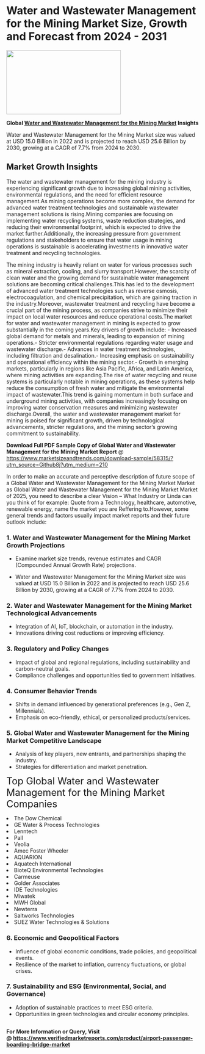 <H1>Water and Wastewater Management for the Mining Market Size, Growth and Forecast from 2024 - 2031</H1><img class="aligncenter size-medium wp-image-584254" src="https://thirdeyenews.in/wp-content/uploads/2024/09/Global-Market-Research-300x168.jpeg" alt="" width="300" height="168" /><p><strong>Global&nbsp;<a href="https://www.marketsizeandtrends.com/download-sample/58315/?utm_source=Github8j?utm_medium=210">Water and Wastewater Management for the Mining Market</a> Insights</strong></p><p>Water and Wastewater Management for the Mining Market size was valued at USD 15.0 Billion in 2022 and is projected to reach USD 25.6 Billion by 2030, growing at a CAGR of 7.7% from 2024 to 2030.</p><p><h2>Market Growth Insights</h2> <p>The water and wastewater management for the mining industry is experiencing significant growth due to increasing global mining activities, environmental regulations, and the need for efficient resource management.As mining operations become more complex, the demand for advanced water treatment technologies and sustainable wastewater management solutions is rising.Mining companies are focusing on implementing water recycling systems, waste reduction strategies, and reducing their environmental footprint, which is expected to drive the market further.Additionally, the increasing pressure from government regulations and stakeholders to ensure that water usage in mining operations is sustainable is accelerating investments in innovative water treatment and recycling technologies.</p> <p>The mining industry is heavily reliant on water for various processes such as mineral extraction, cooling, and slurry transport.However, the scarcity of clean water and the growing demand for sustainable water management solutions are becoming critical challenges.This has led to the development of advanced water treatment technologies such as reverse osmosis, electrocoagulation, and chemical precipitation, which are gaining traction in the industry.Moreover, wastewater treatment and recycling have become a crucial part of the mining process, as companies strive to minimize their impact on local water resources and reduce operational costs.The market for water and wastewater management in mining is expected to grow substantially in the coming years.Key drivers of growth include: - Increased global demand for metals and minerals, leading to expansion of mining operations.- Stricter environmental regulations regarding water usage and wastewater discharge.- Advances in water treatment technologies, including filtration and desalination.- Increasing emphasis on sustainability and operational efficiency within the mining sector.- Growth in emerging markets, particularly in regions like Asia Pacific, Africa, and Latin America, where mining activities are expanding.The rise of water recycling and reuse systems is particularly notable in mining operations, as these systems help reduce the consumption of fresh water and mitigate the environmental impact of wastewater.This trend is gaining momentum in both surface and underground mining activities, with companies increasingly focusing on improving water conservation measures and minimizing wastewater discharge.Overall, the water and wastewater management market for mining is poised for significant growth, driven by technological advancements, stricter regulations, and the mining sector’s growing commitment to sustainability.</p> <p><span class=""><strong>Download Full PDF Sample Copy of Global Water and Wastewater Management for the Mining Market Report</strong> @ <a href="https://www.marketsizeandtrends.com/download-sample/58315/?utm_source=Github8j?utm_medium=210" target="_blank">https://www.marketsizeandtrends.com/download-sample/58315/?utm_source=Github8j?utm_medium=210</a></span></p><p>In order to make an accurate and perceptive description of future scope of a Global&nbsp;Water and Wastewater Management for the Mining Market Market as Global&nbsp;Water and Wastewater Management for the Mining Market Market of 2025, you need to describe a clear Vision &ndash; What Industry or Linda can you think of for example: Quote from a Technology, healthcare, automotive, renewable energy, name the market you are Reffering to.However, some general trends and factors usually impact market reports and their future outlook include:</p><h3>1.&nbsp;<strong>Water and Wastewater Management for the Mining Market Growth Projections</strong></h3><ul><li>Examine market size trends, revenue estimates and CAGR (Compounded Annual Growth Rate) projections.</li><li><p>Water and Wastewater Management for the Mining Market size was valued at USD 15.0 Billion in 2022 and is projected to reach USD 25.6 Billion by 2030, growing at a CAGR of 7.7% from 2024 to 2030.</p></li></ul><h3>2.&nbsp;<strong>Water and Wastewater Management for the Mining Market Technological Advancements</strong></h3><ul><li>Integration of AI, IoT, blockchain, or automation in the industry.</li><li>Innovations driving cost reductions or improving efficiency.</li></ul><h3>3.&nbsp;<strong>Regulatory and Policy Changes</strong></h3><ul><li>Impact of global and regional regulations, including sustainability and carbon-neutral goals.</li><li>Compliance challenges and opportunities tied to government initiatives.</li></ul><h3>4.&nbsp;<strong>Consumer Behavior Trends</strong></h3><ul><li>Shifts in demand influenced by generational preferences (e.g., Gen Z, Millennials).</li><li>Emphasis on eco-friendly, ethical, or personalized products/services.</li></ul><h3>5.&nbsp;<strong>Global Water and Wastewater Management for the Mining Market Competitive Landscape</strong></h3><ul><li>Analysis of key players, new entrants, and partnerships shaping the industry.</li><li>Strategies for differentiation and market penetration.</li></ul><p data-pm-slice="1 1 []"><span style="color: inherit; font-family: inherit; font-size: 25px;">Top Global Water and Wastewater Management for the Mining Market Companies</span></p><div class="" data-test-id=""><p><li>The Dow Chemical</li><li> GE Water & Process Technologies</li><li> Lenntech</li><li> Pall</li><li> Veolia</li><li> Amec Foster Wheeler</li><li> AQUARION</li><li> Aquatech International</li><li> BioteQ Environmental Technologies</li><li> Carmeuse</li><li> Golder Associates</li><li> IDE Technologies</li><li> Miwatek</li><li> MWH Global</li><li> Newterra</li><li> Saltworks Technologies</li><li> SUEZ Water Technologies & Solutions</li></p></div><h3>6.&nbsp;<strong>Economic and Geopolitical Factors</strong></h3><ul><li>Influence of global economic conditions, trade policies, and geopolitical events.</li><li>Resilience of the market to inflation, currency fluctuations, or global crises.</li></ul><h3>7.&nbsp;<strong>Sustainability and ESG (Environmental, Social, and Governance)</strong></h3><ul><li>Adoption of sustainable practices to meet ESG criteria.</li><li>Opportunities in green technologies and circular economy principles.</li></ul><h2><strong style="font-size: 14px;">For More Information or Query, Visit @&nbsp;</strong><a style="background-color: #ffffff; font-size: 14px;" href="https://www.marketsizeandtrends.com/report/water-and-wastewater-management-for-the-mining-market/" target="_blank">https://www.verifiedmarketreports.com/product/airport-passenger-boarding-bridge-market</a></h2>